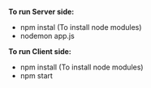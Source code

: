 **To run Server side:**
- npm instal (To install node modules)
- nodemon app.js

**To run Client side:**
- npm install (To install node modules)
- npm start
